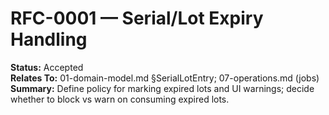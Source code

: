 # RFC-0001 — Serial/Lot Expiry Handling
**Status:** Accepted  
**Relates To:** 01-domain-model.md §SerialLotEntry; 07-operations.md (jobs)  
**Summary:** Define policy for marking expired lots and UI warnings; decide whether to block vs warn on consuming expired lots.
